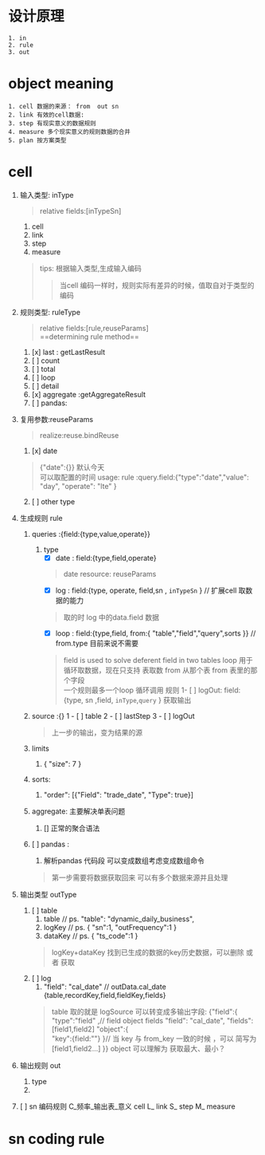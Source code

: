 # 设计原理
    1. in
    2. rule
    3. out



# object meaning 
    1. cell 数据的来源： from  out sn
    2. link 有效的cell数据: 
    3. step 有现实意义的数据规则
    4. measure 多个现实意义的规则数据的合并
    5. plan 按方案类型


# cell
1. 输入类型: inType
   > relative fields:[inTypeSn]
   1. cell
   2. link
   3. step
   4. measure
   >tips:
     根据输入类型,生成输入编码
     >> 当cell 编码一样时，规则实际有差异的时候，值取自对于类型的编码

2. 规则类型: ruleType 
    > relative fields:[rule,reuseParams]  
    >  ==determining rule method==
    1. [x] last : getLastResult
    2. [ ] count
    3. [ ] total
    4. [ ] loop
    5. [ ] detail
    6. [x] aggregate :getAggregateResult
    7. [ ] pandas: 
3. 复用参数:reuseParams 
   > realize:reuse.bindReuse
   1. [x] date  
   >  {"date":{}} 默认今天  
   > 可以取配置的时间 
   >usage: rule :query.field:{"type":"date","value": "day", "operate": "lte" }  
   2. [ ]  other type
4. 生成规则 rule 
    1. queries :{field:{type,value,operate}}
       1. type
          - [x] date : field:{type,field,operate} 
          > date resource: reuseParams
          - [x] log  : field:{type, operate, field,sn , `inTypeSn` } // 扩展cell 取数据的能力
          > 取的时 log 中的data.field 数据 
          - [x] loop : field:{type,field, from:{ "table","field","query",sorts }}  // from.type 目前来说不需要
          > field is used to solve  deferent field in two tables
          > loop 用于 循环取数据，现在只支持 表取数  from 从那个表  from 表里的那个字段  
          > 一个规则最多一个loop 循环调用 规则
          1- [ ] logOut: field:{type, sn ,field, `inType`,`query`  } 
          > 获取输出
        
    1. source :{}
          1 - [ ] table 
          2 - [ ] lastStep
          3 - [ ] logOut
          > 上一步的输出，变为结果的源
          
    2. limits
        1. { "size": 7 }
    3. sorts:
        1. "order": [{"Field": "trade_date", "Type": true}]    
    4. aggregate: 主要解决单表问题
        1. [] 正常的聚合语法       
    5. [ ] pandas :
        1. 解析pandas 代码段 可以变成数组考虑变成数组命令
        > 第一步需要将数据获取回来 
        > 可以有多个数据来源并且处理
6. 输出类型 outType
   1. [ ] table
        1. table // ps. "table": "dynamic_daily_business",
        2. logKey  // ps. { "sn":1, "outFrequency":1 }
        3. dataKey // ps. { "ts_code":1 }
        > logKey+dataKey 找到已生成的数据的key历史数据，可以删除 或者 获取
   2. [ ]  log
        1. "field": "cal_date" // outData.cal_date
         {table,recordKey,field,fieldKey,fields}
         > table 取的就是 logSource 
         可以转变成多输出字段:
         {"field":{
             "type":"field" ,// field object  fields
             "field": "cal_date",
             "fields":[field1,field2] 
             "object":{   
                 "key":{field:""}
             }// 当 key 与 from_key 一致的时候 ，可以 简写为 [field1,field2...]
         }}
        >object 可以理解为 获取最大、最小？
   
7. 输出规则 out 
   1. type 
   2. 
   
8. [ ] sn 编码规则
    C_频率_输出表_意义  cell
    L_  link
    S_  step
    M_  measure

# sn coding rule



